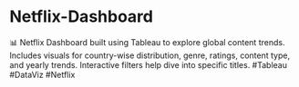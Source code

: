# Netflix-Dashboard
📊 Netflix Dashboard built using Tableau to explore global content trends. Includes visuals for country-wise distribution, genre, ratings, content type, and yearly trends. Interactive filters help dive into specific titles. #Tableau #DataViz #Netflix

